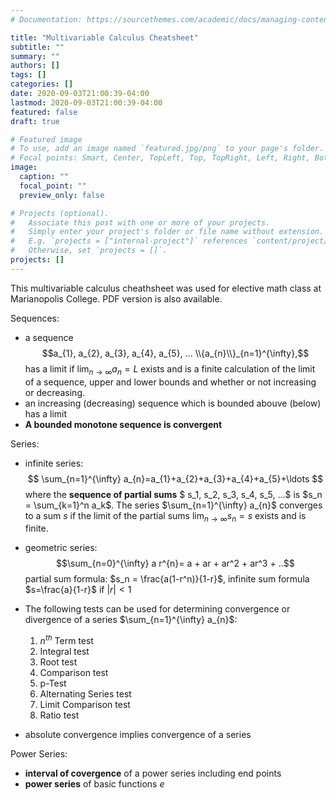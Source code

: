 ```yaml
---
# Documentation: https://sourcethemes.com/academic/docs/managing-content/

title: "Multivariable Calculus Cheatsheet"
subtitle: ""
summary: ""
authors: []
tags: []
categories: []
date: 2020-09-03T21:00:39-04:00
lastmod: 2020-09-03T21:00:39-04:00
featured: false
draft: true

# Featured image
# To use, add an image named `featured.jpg/png` to your page's folder.
# Focal points: Smart, Center, TopLeft, Top, TopRight, Left, Right, BottomLeft, Bottom, BottomRight.
image:
  caption: ""
  focal_point: ""
  preview_only: false

# Projects (optional).
#   Associate this post with one or more of your projects.
#   Simply enter your project's folder or file name without extension.
#   E.g. `projects = ["internal-project"]` references `content/project/deep-learning/index.md`.
#   Otherwise, set `projects = []`.
projects: []
---
```

This multivariable calculus cheathsheet was used for elective math class at Marianopolis College. PDF version is also available.

Sequences:
- a sequence $$a_{1}, a_{2}, a_{3}, a_{4}, a_{5}, ... \\{a_{n}\\}_{n=1}^{\infty},$$ 
has a limit if $\lim _{n \rightarrow \infty} a_{n}=L$ exists and is a finite calculation of the limit of a sequence, upper and lower bounds and whether or not increasing or decreasing.
- an increasing (decreasing) sequence which is bounded abouve (below) has a limit
- **A bounded monotone sequence is convergent**

Series:
- infinite series: $$
\sum_{n=1}^{\infty} a_{n}=a_{1}+a_{2}+a_{3}+a_{4}+a_{5}+\ldots
$$
where the **sequence of partial sums** $ s_1, s_2, s_3, s_4, s_5, ...$ is $s_n = \sum_{k=1}^n a_k$.
The series $\sum_{n=1}^{\infty} a_{n}$ converges to a sum $s$ if the limit of the partial sums $\lim _{n \rightarrow \infty} s_{n}=s$ exists and is finite.

- geometric series: $$\sum_{n=0}^{\infty} a r^{n}= a + ar + ar^2 + ar^3 + ..$$ partial sum formula: $s_n = \frac{a(1-r^n)}{1-r}$, infinite sum formula $s=\frac{a}{1-r}$ if $|r|<1$

- The following tests can be used for determining convergence or divergence of a series $\sum_{n=1}^{\infty} a_{n}$:
    1. $n^{th}$ Term test
    2. Integral test
    3. Root test
    4. Comparison test
    5. p-Test
    6. Alternating Series test
    7. Limit Comparison test
    8. Ratio test

- absolute convergence implies convergence of a series

Power Series:
 - **interval of covergence** of a power series including end points
 - **power series** of basic functions $e$
